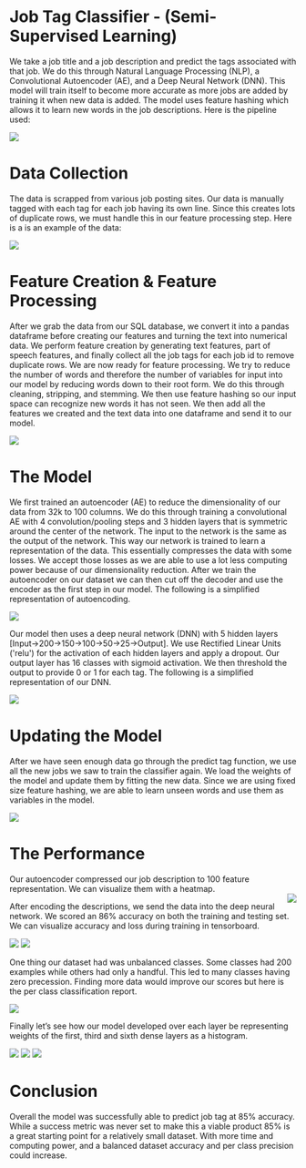 # Job Tag Classifier - (Semi-Supervised Learning)

We take a job title and a job description and predict the tags associated with that job. We do this through Natural Language Processing (NLP), a Convolutional Autoencoder (AE), and a Deep Neural Network (DNN). This model will train itself to become more accurate as more jobs are added by training it when new data is added. The model uses feature hashing which allows it to learn new words in the job descriptions. Here is the pipeline used:

![](refs/pipeline.png)

# Data Collection

The data is scrapped from various job posting sites. Our data is manually tagged with each tag for each job having its own line. Since this creates lots of duplicate rows, we must handle this in our feature processing step. Here is a is an example of the data:

![](refs/data_example_2.png)

# Feature Creation & Feature Processing

After we grab the data from our SQL database, we convert it into a pandas dataframe before creating our features and turning the text into numerical data. We perform feature creation by generating text features, part of speech features, and finally collect all the job tags for each job id to remove duplicate rows. We are now ready for feature processing. We try to reduce the number of words and therefore the number of variables for input into our model by reducing words down to their root form. We do this through cleaning, stripping, and stemming. We then use feature hashing so our input space can recognize new words it has not seen. We then add all the features we created and the text data into one dataframe and send it to our model.

![](refs/feature_creation_and_feature_processing.png)

# The Model

We first trained an autoencoder (AE) to reduce the dimensionality of our data from 32k to 100 columns. We do this through training a convolutional AE with 4 convolution/pooling steps and 3 hidden layers that is symmetric around the center of the network. The input to the network is the same as the output of the network. This way our network is trained to learn a representation of the data. This essentially compresses the data with some losses. We accept those losses as we are able to use a lot less computing power because of our dimensionality reduction. After we train the autoencoder on our dataset we can then cut off the decoder and use the encoder as the first step in our model. The following is a simplified representation of autoencoding.

![](refs/autoencoder_example.png)

Our model then uses a deep neural network (DNN) with 5 hidden layers [Input->200->150->100->50->25->Output]. We use Rectified Linear Units ('relu') for the activation of each hidden layers and apply a dropout. Our output layer has 16 classes with sigmoid activation. We then threshold the output to provide 0 or 1 for each tag. The following is a simplified representation of our DNN.

![](refs/classifier_model.png)

# Updating the Model

After we have seen enough data go through the predict tag function, we use all the new jobs we saw to train the classifier again. We load the weights of the model and update them by fitting the new data. Since we are using fixed size feature hashing, we are able to learn unseen words and use them as variables in the model.

![](refs/new_data_pipeline.png)

# The Performance

Our autoencoder compressed our job description to 100 feature representation. We can visualize them with a heatmap.  
<img style="float: right;" src="refs/autoencoding_heatmap.png">
<!-- ![](refs/autoencoding_heatmap.png) -->

 After encoding the descriptions, we send the data into the deep neural network. We scored an 86% accuracy on both the training and testing set. We can visualize accuracy and loss during training in tensorboard.

![](refs/classifier_tensorboard_acc.png)
![](refs/classifier_tensorboard_loss.png)

One thing our dataset had was unbalanced classes. Some classes had 200 examples while others had only a handful. This led to many classes having zero precession. Finding more data would improve our scores but here is the per class classification report.

![](refs/class_scores.png)

Finally let’s see how our model developed over each layer be representing weights of the first, third and sixth dense layers as a histogram.

![](refs/tensor_dense_1.png)
![](refs/tensor_dense_3.png)
![](refs/tensor_dense_6.png)

# Conclusion

Overall the model was successfully able to predict job tag at 85% accuracy. While a success metric was never set to make this a viable product 85% is a great starting point for a relatively small dataset. With more time and computing power, and a balanced dataset accuracy and per class precision could increase.
